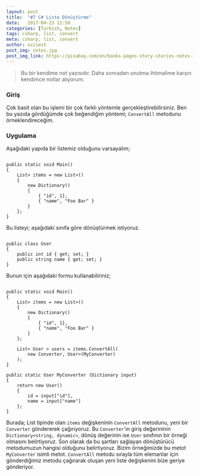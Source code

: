 ```yaml
---
layout: post
title:  "#7 C# Liste Dönüştürme"
date:   2017-04-23 12:50
categories: [Turkish, Notes]
tags: csharp, list, convert
meta: csharp, list, convert
author: ozziest
post_img: notes.jpg
post_img_link: https://pixabay.com/en/books-pages-story-stories-notes-1245690
---
```


> Bu bir kendime not yazısıdır. Daha sonradan unutma ihtimalime karşın kendimce notlar alıyorum.

### Giriş

Çok basit olan bu işlemi bir çok farklı yöntemle gerçekleştirebilirsiniz. Ben bu yazıda gördüğümde çok beğendiğim yöntemi; `ConvertAll` metodunu örneklendireceğim.

### Uygulama

Aşağıdaki yapıda bir listemiz olduğunu varsayalım;

<pre><code class="language-csharp">
public static void Main()
{
    List<Dictionary<string, dynamic>> items = new List<Dictionary<string, dynamic>>() 
    {
        new Dictionary<string, dynamic>() 
        {
            { "id", 1},
            { "name", "Foo Bar" }
        }
    };
}
</code></pre>

Bu listeyi; aşağıdaki sınıfa göre dönüştürmek istiyoruz.

<pre><code class="language-csharp">
public class User
{
    public int id { get; set; }
    public string name { get; set; }
}
</code></pre>

Bunun için aşağıdaki formu kullanabiliriniz;

<pre><code class="language-csharp">
public static void Main()
{
    List<Dictionary<string, dynamic>> items = new List<Dictionary<string, dynamic>>() 
    {
        new Dictionary<string, dynamic>() 
        {
            { "id", 1},
            { "name", "Foo Bar" }
        }
    };

    List< User > users = items.ConvertAll(
        new Converter<Dictionary<string, dynamic>, User>(MyConverter)
    );
}

public static User MyConverter (Dictionary<string, dynamic> input)
{
    return new User()
    {
        id = input["id"],
        name = input["name"]
    };
}
</code></pre>

Burada; List tipinde olan `items` değişkeninin `ConvertAll` metodunu, yeni bir `Converter` göndererek çağırıyoruz. Bu `Converter`'ın giriş değerininin `Dictionary<string, dynamic>`, dönüş değerinin ise `User` sınıfının bir örneği olmasını belirtiyoruz. Son olarak da bu şartları sağlayan dönüştürücü metodumuzun hangisi olduğunu belirtiyoruz. Bizim örneğimizde bu metot `MyConverter` isimli metot. `ConvertAll` metodu sırayla tüm elemanlar için gönderdiğimiz metodu çağırarak oluşan yeni liste değişkenini bize geriye gönderiyor.



